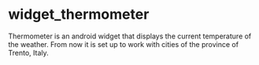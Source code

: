 widget_thermometer
==================

Thermometer is an android widget that displays the current temperature of the weather. From now it is set up to work with cities of the province of Trento, Italy.
